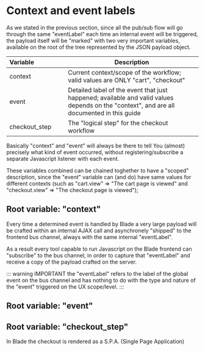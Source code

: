 # Context and event labels
As we stated in the previous section, since all the pub/sub flow will go through the same "eventLabel" each time an internal event will be triggered, the payload itself will be "marked" with two very important variables, available on the root of the tree represented by the JSON payload object.

| <span style="white-space: nowrap; text-align:center">Variable&nbsp;&nbsp;&nbsp;&nbsp;&nbsp;&nbsp;&nbsp;&nbsp;&nbsp;&nbsp;&nbsp;&nbsp;&nbsp;&nbsp;&nbsp;&nbsp;&nbsp;</span> | Description |
|--------|-----|
| context | Current context/scope of the workflow; valid values are ONLY "cart", "checkout" |
| event   | Detailed label of the event that just happened; available and valid values depends on the "context", and are all documented in this guide |
| checkout_step   | The "logical step" for the checkout workflow |

Basically "context" and "event" will always be there to tell You (almost) precisely what kind of event occurred, without registering/subscribe a separate Javascript listener with each event.

These variables combined can be chained toghether to have a "scoped" description, since the "event" variable can (and do) have same values for different contexts (such as "cart.view" => "The cart page is viewed" and "checkout.view" => "The checkout page is viewed");

## Root variable: "context"
Every time a determined event is handled by Blade a very large payload will be crafted within an internal AJAX call and asynchronely "shipped" to the frontend bus channel, always with the same internal "eventLabel".

As a result every tool capable to run Javascript on the Blade frontend can "subscribe" to the bus channel, in order to capture that "eventLabel" and receive a copy of the payload crafted on the server.

::: warning IMPORTANT
the "eventLabel" refers to the label of the global event on the bus channel and has nothing to do with the type and nature of the "event" triggered on the UX scope/level.
:::

## Root variable: "event"

## Root variable: "checkout_step"
In Blade the checkout is rendered as a S.P.A. (Single Page Application)